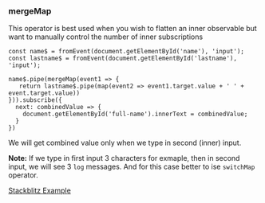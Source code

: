 ### mergeMap

This operator is best used when you wish to flatten an inner observable but want to manually control the number of inner subscriptions

```
const name$ = fromEvent(document.getElementById('name'), 'input');
const lastname$ = fromEvent(document.getElementById('lastname'), 'input');

name$.pipe(mergeMap(event1 => {
   return lastname$.pipe(map(event2 => event1.target.value + ' ' + event.target.value))
})).subscribe({
  next: combinedValue => {
    document.getElementById('full-name').innerText = combinedValue;
  }
})
```
We will get combined value only when we type in second (inner) input. 

**Note:** If we type in first input 3 characters for exmaple, then in second input, we will see 3 `log` messages. And for this case better to ise `switchMap`  operator.

[Stackblitz Example](https://stackblitz.com/edit/a-mergemap)
